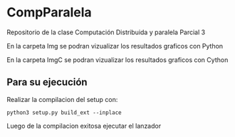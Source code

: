 # CompParalela
Repositorio de la clase Computación Distribuida y paralela Parcial 3

En la carpeta Img se podran vizualizar los resultados graficos con Python 

En la carpeta ImgC se podran vizualizar los resultados graficos con Cython

## Para su ejecución
Realizar la compilacion del setup con:
```
python3 setup.py build_ext --inplace
```
Luego de la compilacion exitosa ejecutar el lanzador





